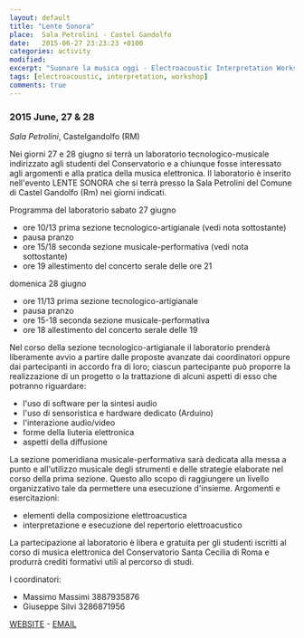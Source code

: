 ```yaml
---
layout: default
title: "Lente Sonora"
place:  Sala Petrolini - Castel Gandolfo
date:   2015-06-27 23:23:23 +0100
categories: activity
modified:
excerpt: "Suonare la musica oggi - Electroacoustic Interpretation Workshop"
tags: [electroacoustic, interpretation, workshop]
comments: true
---
```


### 2015 June, 27 & 28

*Sala Petrolini*, Castelgandolfo (RM)

Nei giorni 27 e 28 giugno si terrà un laboratorio tecnologico-musicale indirizzato agli studenti del Conservatorio e a chiunque fosse interessato agli argomenti e alla pratica della musica elettronica. Il laboratorio è inserito nell'evento LENTE SONORA che si terrà presso la Sala Petrolini del Comune di Castel Gandolfo (Rm) nei giorni indicati.

Programma del laboratorio sabato 27 giugno

 - ore 10/13 prima sezione tecnologico-artigianale (vedi nota sottostante)
 - pausa pranzo
 - ore 15/18 seconda sezione musicale-performativa (vedi nota sottostante)
 - ore 19 allestimento del concerto serale delle ore 21

 domenica 28 giugno

 - ore 11/13 prima sezione tecnologico-artigianale
 - pausa pranzo
 - ore 15-18 seconda sezione musicale-performativa
 - ore 18 allestimento del concerto serale delle 19

 Nel corso della sezione tecnologico-artigianale il laboratorio prenderà liberamente avvio a partire dalle proposte avanzate dai coordinatori oppure dai partecipanti in accordo fra di loro; ciascun partecipante può proporre la realizzazione di un progetto o la trattazione di alcuni aspetti di esso che potranno riguardare:

 - l'uso di software per la sintesi audio
 - l'uso di sensoristica e hardware dedicato (Arduino)
 - l'interazione audio/video
 - forme della liuteria elettronica
 - aspetti della diffusione

 La sezione pomeridiana musicale-performativa sarà dedicata alla messa a punto e all'utilizzo musicale degli strumenti e delle strategie elaborate nel corso della prima sezione. Questo allo scopo di raggiungere un livello organizzativo tale da permettere una esecuzione d'insieme. Argomenti e esercitazioni:

 - elementi della composizione elettroacustica
 - interpretazione e esecuzione del repertorio elettroacustico

 La partecipazione al laboratorio è libera e gratuita per gli studenti iscritti al corso di musica elettronica del Conservatorio Santa Cecilia di Roma e produrrà crediti formativi utili al percorso di studi.

I coordinatori:

 - Massimo Massimi 3887935876
 - Giuseppe Silvi 3286871956

 [WEBSITE](www.lentesonora.net) - [EMAIL](info@lentesonora.net)
